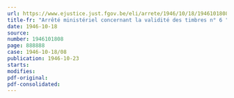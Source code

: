 ```yaml
---
url: https://www.ejustice.just.fgov.be/eli/arrete/1946/10/18/1946101808/justel
title-fr: "Arrêté ministériel concernant la validité des timbres n° 6 " sucre " émis pour la 78e période de rationnement"
date: 1946-10-18
source:
number: 1946101808
page: 888888
case: 1946-10-18/08
publication: 1946-10-23
starts:
modifies:
pdf-original:
pdf-consolidated:
---
```


